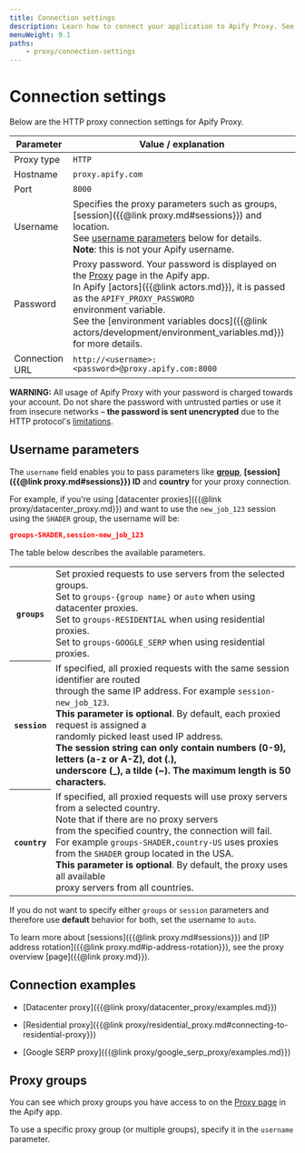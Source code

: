 ```yaml
---
title: Connection settings
description: Learn how to connect your application to Apify Proxy. See the required parameters such as the correct username and password.
menuWeight: 9.1
paths:
    - proxy/connection-settings
---
```


# [](#connection-settings) Connection settings

Below are the HTTP proxy connection settings for Apify Proxy.

| Parameter      | Value / explanation |
|----------------|---------------------|
| Proxy type     | `HTTP`              |
| Hostname       | `proxy.apify.com`   |
| Port           | `8000`              |
| Username       | Specifies the proxy parameters such as groups, [session]({{@link proxy.md#sessions}}) and location. <br/>See [username parameters](#username-parameters) below for details. <br/>**Note**: this is not your Apify username. |
| Password       | Proxy password. Your password is displayed on the [Proxy](https://my.apify.com/proxy) page in the Apify app. <br/>In Apify [actors]({{@link actors.md}}), it is passed as the `APIFY_PROXY_PASSWORD` <br/>environment variable.<br/>See the [environment variables docs]({{@link actors/development/environment_variables.md}}) for more details. |
| Connection URL | `http://<username>:<password>@proxy.apify.com:8000`|

**WARNING:** All usage of Apify Proxy with your password is charged towards your account. Do not share the password with untrusted parties or use it from insecure networks – **the password is sent unencrypted** due to the HTTP protocol's [limitations](https://www.guru99.com/difference-http-vs-https.html).

## [](#username-parameters) Username parameters

The `username` field enables you to pass parameters like **[group](#proxy-groups)**, **[session]({{@link proxy.md#sessions}}) ID** and **country** for your proxy connection.

For example, if you're using [datacenter proxies]({{@link proxy/datacenter_proxy.md}}) and want to use the `new_job_123` session using the `SHADER` group, the username will be:

```json
groups-SHADER,session-new_job_123
```

The table below describes the available parameters.

<table class="table table-bordered table-condensed">
    <tbody>
    <tr>
        <th><code>groups</code></th>
        <td>
            Set proxied requests to use servers from the selected groups.
            <br/>Set to <code>groups-{group name}</code> or <code>auto</code> when using datacenter proxies.
            <br/>Set to <code>groups-RESIDENTIAL</code> when using residential proxies.
            <br/>Set to <code>groups-GOOGLE_SERP</code> when using residential proxies.
        </td>
    </tr>
    <tr>
        <th><code>session</code></th>
        <td>
            If specified, all proxied requests with the same session identifier are routed
            <br/>through the same IP address. For example <code>session-new_job_123</code>.
            <br /><strong>This parameter is optional</strong>. By default, each proxied request
            is assigned a
            <br/>randomly picked least used IP address.
            <br /><strong>The session string can only contain numbers (0-9), letters (a-z or A-Z),
            dot (.),
            <br/>underscore (_), a tilde (~). The maximum length is 50 characters.</strong>
        </td>
    </tr>
    <tr>
        <th><code>country</code></th>
        <td>
            If specified, all proxied requests will use proxy servers from a selected country.
             <br/>Note that if there are no proxy servers
            <br/>from the specified country, the connection will fail.
             <br/>For example <code>groups-SHADER,country-US</code> uses proxies
             <br/> from the <code>SHADER</code> group located in the USA.
            <br /><strong>This parameter is optional</strong>.
            By default, the proxy uses all available
            <br/>proxy servers from all countries.
        </td>
    </tr>
    </tbody>
</table>

If you do not want to specify either `groups` or `session` parameters and therefore use **default** behavior for both, set the username to `auto`.

To learn more about [sessions]({{@link proxy.md#sessions}}) and [IP address rotation]({{@link proxy.md#ip-address-rotation}}), see the proxy overview [page]({{@link proxy.md}}).

## [](#connection-examples) Connection examples

* [Datacenter proxy]({{@link proxy/datacenter_proxy/examples.md}})

* [Residential proxy]({{@link proxy/residential_proxy.md#connecting-to-residential-proxy}})

* [Google SERP proxy]({{@link proxy/google_serp_proxy/examples.md}})

## [](#proxy-groups) Proxy groups

You can see which proxy groups you have access to on the [Proxy page](https://my.apify.com/proxy) in the Apify app.

To use a specific proxy group (or multiple groups), specify it in the `username` parameter.

